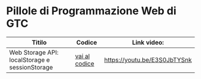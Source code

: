 # Pillole di Programmazione Web di GTC

| Titilo                                        | Codice                                                                         | Link video:                  |
|-----------------------------------------------|--------------------------------------------------------------------------------|------------------------------|
|Web Storage API: localStorage e sessionStorage |  [vai al codice](https://github.com/gethecookie/PPW/tree/main/1.%20WebStorage) | https://youtu.be/E3S0JbTYSnk |
